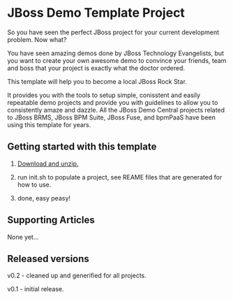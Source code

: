 JBoss Demo Template Project
===========================
So you have seen the perfect JBoss project for your current development problem. Now what?

You have seen amazing demos done by JBoss Technology Evangelists, but you want to create your 
own awesome demo to convince your friends, team and boss that your project is exactly what the
doctor ordered. 

This template will help you to become a local JBoss Rock Star. 

It provides you with the tools to setup simple, conisstent and easily repeatable demo projects
and provide you with guidelines to allow you to consistently amaze and dazzle. All the JBoss
Demo Central projects related to JBoss BRMS, JBoss BPM Suite, JBoss Fuse, and bpmPaaS have been
using this template for years.


Getting started with this template
----------------------------------
1. [Download and unzip.](https://github.com/eschabell/jboss-demo-template/archive/master.zip)

2. run init.sh to populate a project, see REAME files that are generated for how to use.

3. done, easy peasy!


Supporting Articles
-------------------
None yet...


Released versions
-----------------
v0.2 - cleaned up and generified for all projects.

v0.1 - initial release.

